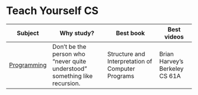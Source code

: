 # Teach Yourself CS

| Subject |	Why study? | Best book | Best videos |
|---------|------------|-----------|-------------|
| [Programming](https://github.com/chrisbodhi/teach-yourself-cs/tree/master/programming) | Don’t be the person who “never quite understood” something like recursion. | Structure and Interpretation of Computer Programs | Brian Harvey’s Berkeley CS 61A |